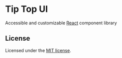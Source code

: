 # Tip Top UI

Accessible and customizable [React](https://react.dev/) component library

## License

Licensed under the [MIT license](https://github.com/stevenwaller/tiptopui/blob/main/LICENSE.md).

